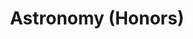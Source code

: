---
layout: course-page
title: Astronomy (Honors)
instructor:
  - name: Mr. Michael Sinclair
    url: instructional/MrMichaelSinclair
coursename: KAMSC ASTRONOMY (H)
description: "<b>A college level course</b> that covers introductory astronomy, astrophysics, and planetary science. Includes an extensive overview of the tools of amateur and professional astronomers. The focus of the course is on observational astronomy with extensive field exercises. Students have access to high-quality telescopes and off-site observational work will take place at the Kalamazoo Nature Center."
---